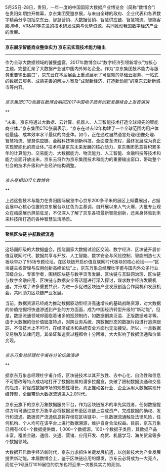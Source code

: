 5月25日-28日，贵阳，一年一度的中国国际大数据产业博览会（简称“数博会”）在贵阳如期拉开帷幕，京东集团受邀参展，与来自全球的政府、企业代表和各界数字精英分享包括京东云、智慧营销、大数据营销、智慧供应链、智慧物流、智能客服JIMI、VR&AR等先进的技术研发成果与优势资源，共同推动我国数字经济产业的发展。

****

**京东展示智能商业整体实力 京东云实现技术能力输出**

****

作为全球大数据领域的饕餮盛宴，2017年数博会以“数字经济引领新增长”为核心主题，完整汇聚了大数据产业链中国内外知名企业。作为“京东集团技术能力与服务重要输出窗口”，京东云在本届展会上重点展示了可信赖的基础云服务、一站式的数据云服务、成熟完善的解决方案及“成就新经济、打造新动能”的京东云新新城市等内容。

![]()

*京东集团CTO张晨在数博会期间2017中国电子商务创新发展峰会上发表演讲*

**

“未来，京东将通过大数据、云计算、机器人、人工智能技术打造全球领先的智能商业体。”京东集团CTO张晨表示，“京东在过去12年构建了一个全球范围内用户体验最佳、成本效率水平最优的商业体。如今，正在通过自然语言处理/图像处理、智慧物流、智慧供应链、金融科技等创新科技，全面变革流程，最终发展成为真正实现智能化的商业体。”技术将是京东未来发展的核心动力，京东集团愿意将积累多年的计算能力、交易能力、大数据能力、物流能力、人工智能、金融科技等技术和能力全面开放出来，京东云将作为京东集团技术和能力的重要输出窗口，带动整个社会的技术升级和产业经济结构调整。

![]()

*京东亮相2017年数博会*

**

上述这些技术与能力在贵阳国际展览中心京东200多平米的展区上倾囊展出，占据会展中心核心位置的京东展台以红色为主基调，自开展以来人气火爆，大批专业观众在动感展示屏前驻足，不仅深入了解了京东各项最新智能创新，还亲身体验到未来科技所打造的各种智慧生活场景。

****

**聚焦区块链 护航数据流通**

****

这场国际级的大数据盛会，围绕国家大数据试验区交流、数字经济、区块链开启价值互联网时代、数据共享与开放、人工智能、数字安全与风险控制、智能制造七大板块举办了55场专题论坛。在区块链开启价值互联网时代板块的核心论坛——“区块链主权管理与应用创新高峰论坛”上，京东万象总经理杜宇甫与国内外众多行业顶级企业、专家学者，围绕区块链与数字货币发展、区块链与互联网治理、区块链与数字金融应用、区块链与数据安全等话题进行深入探讨，谋求数字经济发展机遇，并形成了许多重要共识，为进一步促进区块链产业发展创造合作契机和发展机会，共同助力区块链产业发展。

当前，数据资源已经成为推动数据驱动型经济高速增长的基础战略资源，对大数据的价值挖掘将快速渗透到产业的方方面面，成为中国经济转型升级的“新动能”。但是，数据流通领域却面临着诸多的瓶颈制约，如数据倒卖泛滥、正版数据难寻等。由于大数据的低价值密度特点，对跨业务系统、跨数据形态的数据片段进行追溯跟踪，不仅技术上不可行，在经济成本和系统安全方面也无法接受。所以，一旦数据交易触及法律问题，其举证和追责过程都会十分困难，大大影响了数据流通和价值变现。

![]()

*京东万象总经理杜宇甫在分论坛做演讲*

**

据京东万象总经理杜宇甫介绍，区块链技术以其开放性、去中心化、自治性和信息不可篡改等特点成功地打开了数据权属的潘多拉魔盒，突破了限制数据流通和交易的瓶颈，将促成数据市场的规模性增长，真正推动各行业、企业运用大数据实现升级转型，全面带动大数据流通进入2.0时代。

京东云旗下的京东万象数据服务平台，作为区块链技术的率先实践者，任何数据提供方均可通过京东万象平台将数据发布至区块链上变成资产，完成数据的确权、发行和流通。数据资产流通信息将存储在区块链中，一旦数据流通触及法律风险，任何机构、个人均可在该平台上进行数据溯源，维护自身合法权益。目前，京东万象已拥有400+个数据提供商，1,000+个数据源，100+个数据子类目，其数据产品丰富，覆盖金融、通信、交通、营销、应用开发、商贸、机器学习、海关贸易等多个数据领域。

大数据开启数字经济新时代，京东力求抓住关键发展机遇，以创新技术为产业发展提供新动能。本届数博会上，鉴于区块链应用的爆发，京东云必将成为一大亮点，而位于1号展厅1016展位的京东也将迎来一次极具实力的亮剑。